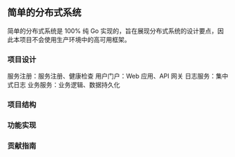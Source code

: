 ## 简单的分布式系统

简单的分布式系统是 100% 纯 Go 实现的，旨在展现分布式系统的设计要点，因此本项目不会使用生产环境中的高可用框架。

### 项目设计

服务注册：服务注册、健康检查
用户门户：Web 应用、API 网关
日志服务：集中式日志
业务服务：业务逻辑、数据持久化



### 项目结构



### 功能实现



### 贡献指南
